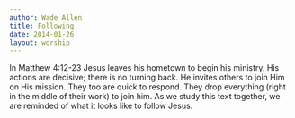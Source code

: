 ```yaml
---
author: Wade Allen
title: Following
date: 2014-01-26
layout: worship
---
```


In Matthew 4:12-23 Jesus leaves his hometown to begin his ministry. His actions are decisive; there is no turning back. He invites others to join Him on His mission. They too are quick to respond. They drop everything (right in the middle of their work) to join him. As we study this text together, we are reminded of what it looks like to follow Jesus.
